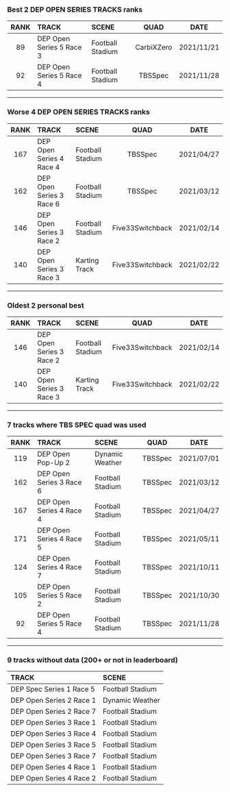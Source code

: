 ### Best 2 DEP OPEN SERIES TRACKS ranks
|RANK|TRACK|SCENE|QUAD|DATE|
|:---:|:---|:---|:---:|:---:|
|89|DEP Open Series 5 Race 3|Football Stadium|CarbiXZero|2021/11/21|
|92|DEP Open Series 5 Race 4|Football Stadium|TBSSpec|2021/11/28|
---
### Worse 4 DEP OPEN SERIES TRACKS ranks
|RANK|TRACK|SCENE|QUAD|DATE|
|:---:|:---|:---|:---:|:---:|
|167|DEP Open Series 4 Race 4|Football Stadium|TBSSpec|2021/04/27|
|162|DEP Open Series 3 Race 6|Football Stadium|TBSSpec|2021/03/12|
|146|DEP Open Series 3 Race 2|Football Stadium|Five33Switchback|2021/02/14|
|140|DEP Open Series 3 Race 3|Karting Track|Five33Switchback|2021/02/22|
---
### Oldest 2 personal best
|RANK|TRACK|SCENE|QUAD|DATE|
|:---:|:---|:---|:---:|:---:|
|146|DEP Open Series 3 Race 2|Football Stadium|Five33Switchback|2021/02/14|
|140|DEP Open Series 3 Race 3|Karting Track|Five33Switchback|2021/02/22|
---
### 7 tracks where TBS SPEC quad was used
|RANK|TRACK|SCENE|QUAD|DATE|
|:---:|:---|:---|:---:|:---:|
|119|DEP Open Pop-Up 2|Dynamic Weather|TBSSpec|2021/07/01|
|162|DEP Open Series 3 Race 6|Football Stadium|TBSSpec|2021/03/12|
|167|DEP Open Series 4 Race 4|Football Stadium|TBSSpec|2021/04/27|
|171|DEP Open Series 4 Race 5|Football Stadium|TBSSpec|2021/05/11|
|124|DEP Open Series 4 Race 7|Football Stadium|TBSSpec|2021/10/11|
|105|DEP Open Series 5 Race 2|Football Stadium|TBSSpec|2021/10/30|
|92|DEP Open Series 5 Race 4|Football Stadium|TBSSpec|2021/11/28|
---
### 9 tracks without data (200+ or not in leaderboard)
|TRACK|SCENE|
|:---|:---|
|DEP Spec Series 1 Race 5|Football Stadium|
|DEP Open Series 2 Race 1|Dynamic Weather|
|DEP Open Series 2 Race 7|Football Stadium|
|DEP Open Series 3 Race 1|Football Stadium|
|DEP Open Series 3 Race 4|Football Stadium|
|DEP Open Series 3 Race 5|Football Stadium|
|DEP Open Series 3 Race 7|Football Stadium|
|DEP Open Series 4 Race 1|Football Stadium|
|DEP Open Series 4 Race 2|Football Stadium|
